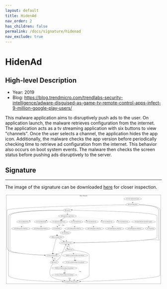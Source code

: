```yaml
---
layout: default
title: HidenAd
nav_order: 2
has_children: false
permalink: /docs/signature/hidenad
nav_exclude: true
---
```


# HidenAd

## High-level Description

* Year: 2019
* Blog: https://blog.trendmicro.com/trendlabs-security-intelligence/adware-disguised-as-game-tv-remote-control-apps-infect-9-million-google-play-users/

This malware application aims to disruptively push ads to the user. On application launch, the malware retrieves configuration from the internet. The application acts as a tv streaming application with six buttons to view "channels". Once the user selects a channel, the application hides the app icon. Additionally, the malware checks the app version before periodically checking time to retrieve ad configuration from the internet. This behavior also occurs on boot system events. The malware then checks the screen status before pushing ads disruptively to the server.

## Signature
---

The image of the signature can be downloaded [here](../../img/signatures/HidenAd.png) for closer inspection.

![](../../img/signatures/HidenAd.png)